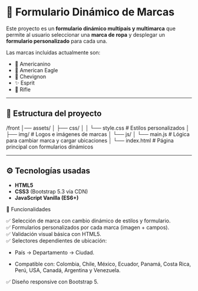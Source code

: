 # 🧾 Formulario Dinámico de Marcas

Este proyecto es un **formulario dinámico multipaís y multimarca** que permite al usuario seleccionar una **marca de ropa** y desplegar un **formulario personalizado** para cada una.  

Las marcas incluidas actualmente son:  
- 👖 Americanino  
- 🦅 American Eagle  
- 🧥 Chevignon  
- ✨ Esprit  
- 👕 Rifle  

---

## 📂 Estructura del proyecto

/front
│── assets/
│ ├── css/
│ │ └── style.css # Estilos personalizados
│ ├── img/ # Logos e imágenes de marcas
│ └── js/
│ └── main.js # Lógica para cambiar marca y cargar ubicaciones
│
└── index.html # Página principal con formularios dinámicos


---

## ⚙️ Tecnologías usadas

- **HTML5**  
- **CSS3** (Bootstrap 5.3 vía CDN)  
- **JavaScript Vanilla (ES6+)**  

📌 Funcionalidades

✅ Selección de marca con cambio dinámico de estilos y formulario.  
✅ Formularios personalizados por cada marca (imagen + campos).  
✅ Validación visual básica con HTML5.  
✅ Selectores dependientes de ubicación:  

- País → Departamento → Ciudad.  

- Compatible con: Colombia, Chile, México, Ecuador, Panamá, Costa Rica, Perú, USA, Canadá, Argentina y Venezuela.  

✅ Diseño responsive con Bootstrap 5.  
